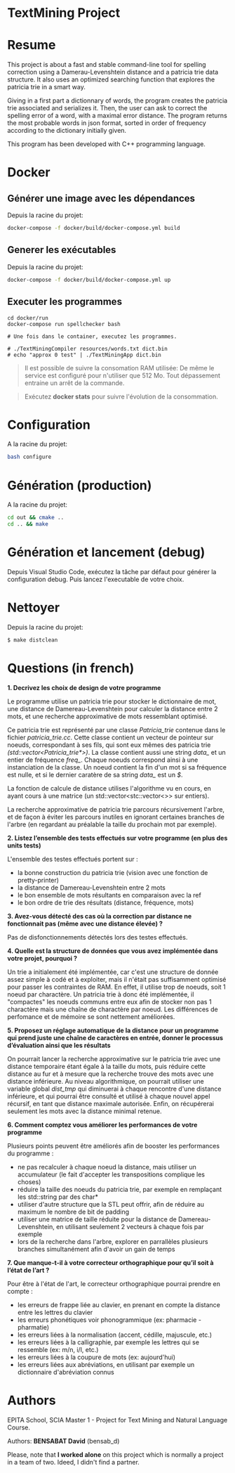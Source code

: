 TextMining Project
===

# Resume

This project is about a fast and stable command-line tool for spelling correction using a Damerau-Levenshtein distance and a patricia trie data structure. It also uses an optimized searching function that explores the patricia trie in a smart way.

Giving in a first part a dictionnary of words, the program creates the patricia trie associated and serializes it. Then, the user can ask to correct the spelling error of a word, with a maximal error distance. The program returns the most probable words in json format, sorted in order of frequency according to the dictionary initially given.

This program has been developed with C++ programming language.

# Docker

## Générer une image avec les dépendances

Depuis la racine du projet:

```bash
docker-compose -f docker/build/docker-compose.yml build
```

## Generer les exécutables

Depuis la racine du projet:

```bash
docker-compose -f docker/build/docker-compose.yml up
```

## Executer les programmes

```
cd docker/run
docker-compose run spellchecker bash

# Une fois dans le container, executez les programmes.

# ./TextMiningCompiler resources/words.txt dict.bin
# echo "approx 0 test" | ./TextMiningApp dict.bin
```

> Il est possible de suivre la consomation RAM utilisée:
> De même le service est configuré pour n'utiliser que 512 Mo.
> Tout dépassement entraine un arrêt de la commande.

> Exécutez **docker stats** pour suivre l'évolution de la consommation.

# Configuration

A la racine du projet:

```bash
bash configure
```

# Génération (production)

A la racine du projet:

```bash
cd out && cmake ..
cd .. && make
```

# Génération et lancement (debug)

Depuis Visual Studio Code, exécutez la tâche par défaut pour générer la configuration debug.
Puis lancez l'executable de votre choix.

# Nettoyer

Depuis la racine du projet:

```bash
$ make distclean
```

# Questions (in french)

**1. Decrivez les choix de design de votre programme**

Le programme utilise un patricia trie pour stocker le dictionnaire de mot, une distance de Damereau-Levenshtein pour calculer la distance entre 2 mots, et une recherche approximative de mots ressemblant optimisé.

Ce patricia trie est représenté par une classe *Patricia_trie* contenue dans le fichier *patricia_trie.cc*. Cette classe contient un vecteur de pointeur sur noeuds, correspondant à ses fils, qui sont eux mêmes des patricia trie *(std::vector<Patricia_trie\*>)*. La classe contient aussi une string *data_* et un entier de fréquence *freq_*. Chaque noeuds correspond ainsi à une instanciation de la classe.
Un noeud contient la fin d'un mot si sa fréquence est nulle, et si le dernier caratère de sa string *data_* est un *$*.

La fonction de calcule de distance utilises l'algorithme vu en cours, en ayant cours à une matrice (un std::vector<stc::vector<>> sur entiers).

La recherche approximative de patricia trie parcours récursivement l'arbre, et de façon à éviter les parcours inutiles en ignorant certaines branches de l'arbre (en regardant au préalable la taille du prochain mot par exemple).

**2.	Listez l’ensemble des tests effectués sur votre programme (en plus des units tests)**

L'ensemble des testes effectués portent sur :

- la bonne construction du patricia trie (vision avec une fonction de pretty-printer)
- la distance de Damereau-Levenshtein entre 2 mots
- le bon ensemble de mots résultants en comparaison avec la ref
- le bon ordre de trie des résultats (distance, fréquence, mots)

**3.	Avez-vous détecté des cas où la correction par distance ne fonctionnait pas (même avec une distance élevée) ?**

Pas de disfonctionnements détectés lors des testes effectués.

**4.	Quelle est la structure de données que vous avez implémentée dans votre projet, pourquoi ?**

Un trie a initialement été implémentée, car c'est une structure de donnée assez simple à codé et à exploiter, mais il n'était pas suffisamment optimisé pour passer les contraintes de RAM. En effet, il utilise trop de noeuds, soit 1 noeud par charactère. Un patricia trie à donc été implémentée, il "compactes" les noeuds communs entre eux afin de stocker non pas 1 charactère mais une chaîne de charactère par noeud. Les différences de perfomance et de mémoire se sont nettement améliorées.

**5.	Proposez un réglage automatique de la distance pour un programme qui prend juste une chaîne de caractères en entrée, donner le processus d’évaluation ainsi que les résultats**

On pourrait lancer la recherche approximative sur le patricia trie avec une distance temporaire étant égale à la taille du mots, puis réduire cette distance au fur et à mesure que la recherche trouve des mots avec une distance inférieure. Au niveau algorithmique, on pourrait utiliser une variable global *dist_tmp* qui diminuerai à chaque rencontre d'une distance inférieure, et qui pourrai être consulté et utilisé à chaque nouvel appel récursif, en tant que distance maximale autorisée. Enfin, on récupérerai seulement les mots avec la distance minimal retenue.

**6.	Comment comptez vous améliorer les performances de votre programme**

Plusieurs points peuvent être améliorés afin de booster les performances du programme :

- ne pas recalculer à chaque noeud la distance, mais utiliser un accumulateur (le fait d'accepter les transpositions complique les choses)
- réduire la taille des noeuds du patricia trie, par exemple en remplaçant les std::string par des char*
- utiliser d'autre structure que la STL peut offrir, afin de réduire au maximum le nombre de bit de padding
- utiliser une matrice de taille réduite pour la distance de Damereau-Levenshtein, en utilisant seulement 2 vecteurs à chaque fois par exemple
- lors de la recherche dans l'arbre, explorer en parrallèles plusieurs branches simultanément afin d'avoir un gain de temps

**7.	Que manque-t-il à votre correcteur orthographique pour qu’il soit à l’état de l’art ?**

Pour être à l'état de l'art, le correcteur orthographique pourrai prendre en compte :

- les erreurs de frappe liée au clavier, en prenant en compte la distance entre les lettres du clavier
- les erreurs phonétiques voir phonogrammique (ex: pharmacie - pharmatie)
- les erreurs liées à la normalisation (accent, cédille, majuscule, etc.)
- les erreurs liées à la calligraphie, par exemple les lettres qui se ressemble (ex: m/n, i/l, etc.)
- les erreurs liées à la coupure de mots (ex: aujourd'hui)
- les erreurs liées aux abréviations, en utilisant par exemple un dictionnaire d'abréviation connus

# Authors

EPITA School, SCIA Master 1 - Project for Text Mining and Natural Language Course. 

Authors: **BENSABAT David** (bensab_d)

Please, note that **I worked alone** on this project which is normally a project in a team of two. Ideed, I didn't find a partner.